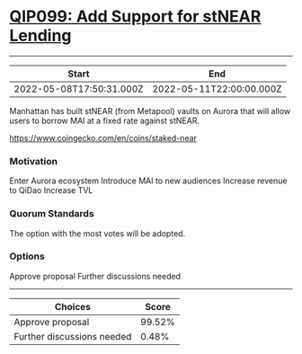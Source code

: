 
# [QIP099: Add Support for stNEAR Lending](https://snapshot.org/#/qidao.eth/proposal/0xf3a0a867ad98eb16af0202952e840b3828db61e38819bf366752c26f790bee7c)

---
| Start | End |
| --- | --- |
| 2022-05-08T17:50:31.000Z | 2022-05-11T22:00:00.000Z |


Manhattan has built stNEAR (from Metapool) vaults on Aurora that will allow users to borrow MAI at a fixed rate against stNEAR.

https://www.coingecko.com/en/coins/staked-near

### Motivation

Enter Aurora ecosystem
Introduce MAI to new audiences
Increase revenue to QiDao
Increase TVL

### Quorum Standards

The option with the most votes will be adopted.

### Options

Approve proposal
Further discussions needed

---
| Choices | Score |
| --- | --- |
| Approve proposal | 99.52% |
| Further discussions needed | 0.48% |

